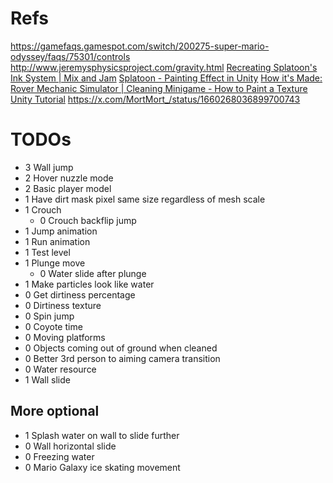 ﻿# Refs
https://gamefaqs.gamespot.com/switch/200275-super-mario-odyssey/faqs/75301/controls
http://www.jeremysphysicsproject.com/gravity.html
[Recreating Splatoon's Ink System | Mix and Jam](https://www.youtube.com/watch?v=FR618z5xEiM)
[Splatoon - Painting Effect in Unity](https://www.youtube.com/watch?v=YUWfHX_ZNCw)
[How it's Made: Rover Mechanic Simulator | Cleaning Minigame - How to Paint a Texture Unity Tutorial](https://www.youtube.com/watch?v=Xss4__kgYiY)
https://x.com/MortMort_/status/1660268036899700743
# TODOs
- 3 Wall jump
- 2 Hover nuzzle mode
- 2 Basic player model
- 1 Have dirt mask pixel same size regardless of mesh scale
- 1 Crouch
	- 0 Crouch backflip jump
- 1 Jump animation
- 1 Run animation
- 1 Test level
- 1 Plunge move
	- 0 Water slide after plunge
- 1 Make particles look like water
- 0 Get dirtiness percentage
- 0 Dirtiness texture
- 0 Spin jump
- 0 Coyote time
- 0 Moving platforms
- 0 Objects coming out of ground when cleaned
- 0 Better 3rd person to aiming camera transition
- 0 Water resource
- 1 Wall slide

## More optional
- 1 Splash water on wall to slide further
- 0 Wall horizontal slide
- 0 Freezing water
- 0 Mario Galaxy ice skating movement